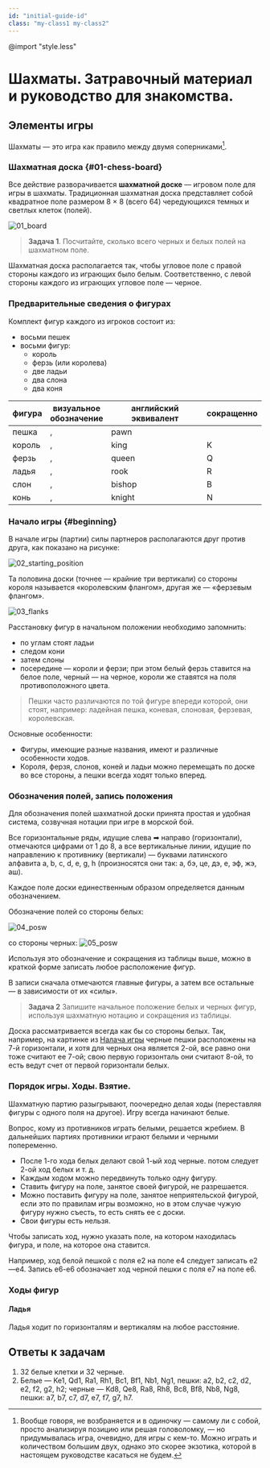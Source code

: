 ```yaml
---
id: "initial-guide-id"
class: "my-class1 my-class2"
---
```


@import "style.less"

# Шахматы. Затравочный материал и руководство для знакомства.

## Элементы игры

Шахматы — это игра как правило между двумя соперниками[^1].

### Шахматная доска {#01-chess-board}

Все действие разворачивается **шахматной доске** — игровом поле для игры в шахматы. Традиционная шахматная доска представляет собой квадратное поле размером 8 × 8 (всего 64) чередующихся темных и светлых клеток (полей).

![01_board](/initial%20guide/images/01_board.png)

>**Задача 1**.
Посчитайте, сколько всего черных и белых полей на шахматном поле.

Шахматная доска располагается так, чтобы угловое поле с правой стороны каждого из играющих было белым. Соответственно, с левой стороны каждого из играющих угловое поле — черное.

### Предварительные сведения о фигурах

Комплект фигур каждого из игроков состоит из:

- восьми пешек
- восьми фигур:
  - король
  - ферзь (или королева)
  - две ладьи
  - два слона
  - два коня

 | фигура | визуальное <br/>обозначение | английский эквивалент |сокращенно   |
| ----- | ---------- | ---                             |----        |
| пешка | <span class="pawn-w"></span>, <span class="pawn-b"></span>     | pawn  |
| король| <span class="king-w"></span>, <span class="king-b"></span>     | king | K
| ферзь | <span class="queen-w"></span>, <span class="queen-b"></span>   | queen  | Q
| ладья | <span class="rook-w"></span>, <span class="rook-b"></span>     | rook  | R
| слон  | <span class="bishop-w"></span>, <span class="bishop-b"></span> | bishop  | B
| конь  | <span class="knight-w"></span>, <span class="knight-b"></span> | knight  | N

### Начало игры {#beginning}

В начале игры (партии) силы партнеров располагаются друг против друга, как показано на рисунке:

![02_starting_position](/initial%20guide/images/02_starting_position.png)

Та половина доски (точнее — крайние три вертикали) со стороны короля называется «королевским флангом», другая же — «ферзевым флангом».

![03_flanks](/initial%20guide/images/03_flanks.jpg)

Расстановку фигур в начальном положении необходимо запомнить:

 - по углам стоят ладьи
 - следом кони
 - затем слоны
 - посередине — короли и ферзи; при этом белый ферзь ставится на белое поле, черный — на черное, короли же ставятся на поля противоположного цвета.

>Пешки часто различаются по той фигуре впереди которой, они стоят, например: ладейная пешка, коневая, слоновая, ферзевая, королевская.

Основные особенности:

 - Фигуры, имеющие разные названия, имеют и различные особенности ходов.
 - Короля, ферзя, слонов, коней и ладьи можно перемещать по доске во все стороны, а пешки всегда ходят только вперед.

### Обозначения полей, запись положения

Для обозначения полей шахматной доски принята простая и удобная система, созвучная нотации при игре в морской бой.

Все горизонтальные ряды, идущие слева ➡ направо (горизонтали), отмечаются цифрами от 1 до 8, а все вертикальные линии, идущие по направлению к противнику (вертикали) — буквами латинского алфавита a, b, c, d, e, g, h (произносятся они так: а, бэ, це, дэ, е, эф, жэ, аш).

Каждое поле доски единественным образом определяется данным обозначением.

Обозначение полей со стороны белых:

![04_posw](/initial%20guide/images/04_posw.jpeg#testimage)

со стороны черных:
![05_posw](/initial%20guide/images/05_posb.jpeg#center)

Используя это обозначение и сокращения из таблицы выше, можно в краткой форме записать любое расположение фигур.

В записи сначала отмечаются главные фигуры, а затем все остальные — в зависимости от их «силы».

> **Задача 2**
Запишите начальное положение белых и черных фигур, используя шахматную нотацию и сокращения из таблицы.

Доска рассматривается всегда как бы со стороны белых. Так, например, на картинке из [Налача игры](#beginning) черные пешки расположены на 7-й горизонтали, и хотя для черных она является 2-ой, все равно они тоже считают ее 7-ой; свою первую горизонталь они считают 8-ой, то есть ведут счет от первой горизонтали белых.

### Порядок игры. Ходы. Взятие.

Шахматную партию разыгрывают, поочередно делая ходы (переставляя фигуры с одного поля на другое). Игру всегда начинают белые.

Вопрос, кому из противников играть белыми, решается жребием. В дальнейших партиях противники играют белыми и черными попеременно.

 - После 1-го хода белых делают свой 1-ый ход черные. потом следует 2-ой ход белых и т. д.
 - Каждым ходом можно передвинуть только одну фигуру.
 - Ставить фигуру на поле, занятое своей фигурой, не разрешается.
 - Можно поставить фигуру на поле, занятое неприятельской фигурой, если это по правилам игры возможно, но в этом случае чужую фигуру нужно съесть, то есть снять ее с доски.
 - Свои фигуры есть нельзя.

Чтобы записать ход, нужно указать поле, на котором находилась фигура, и поле, на которое она ставится.

Например, ход белой пешкой с поля e2 на поле e4 следует записать e2—e4. Запись e6-e6 обозначает ход черной пешки с поля e7 на поле e6.

### Ходы фигур

#### Ладья

Ладья ходит по горизонталям и вертикалям на любое расстояние.



## Ответы к задачам

  1. 32 белые клетки и 32 черные.
  2. Белые — Ke1, Qd1, Ra1, Rh1, Bc1, Bf1, Nb1, Ng1, пешки: a2, b2, c2, d2, e2, f2, g2, h2;
  черные — Kd8, Qe8, Ra8, Rh8, Bc8, Bf8, Nb8, Ng8, пешки: a7, b7, c7, d7, e7, f7, g7, h7.



[^1]: Вообще говоря, не возбраняется и в одиночку — самому ли с собой, просто анализируя позицию или решая головоломку, — но придумывалась игра, очевидно, для игры с кем-то. Можно играть и количеством большим двух, однако это скорее экзотика, которой в настоящем руководстве касаться не будем.


<!--

Пешка — самая базовая фигура в игре. Всего их в начале игры по восемь штук у каждого из игроков. Своим первым ходом она может пойти вперед на одну или две клетки, но после этого может ходить вперед только по одной. Пешки могут взять фигуры, которые находятся на одну клетку по диагонали впереди от них
Пешки не могут ходить назад.

	Ладья: выглядит как башня. Может ходить по горизонтали или по вертикали на любое количество клеток. Может осуществлять взятие фигур в конце своего хода.
	Конь: выглядит соответственно названию и является самой хитроумной фигурой. Ходит буквой 'Г' на две клетки по горизонтали и затем одну по вертикали или на одну клетку по горизонтали и две по вертикали в любом направлении. Конь – это единственная фигура, которая может прыгать через другие фигуры. Взять он может только те из них, которые находятся на последней клетке его хода.
	Слон: ходит только по диагонали, но может передвигаться по ним на любое количество клеток. Выглядит как головной убор епископа.
	Ферзь: самая сильная фигура (обычно с более женственной короной). Может ходить на любое количество клеток по горизонтали, вертикали или диагонали и осуществлять взятия в любом из этих направлений.
	Король: может ходить или брать фигуры на одну клетку от себя в любом направлении. Это фигура, которую нельзя отдавать ни за какую цену, так как это будет означать проигрыш партии.
	Помните, у каждой фигуры есть относительная ценность. Король наиболее ценен и должен быть защищен. Ферзь – наиболее разноплановая фигура, которая отлично подходит для защиты короля. Кони отлично подходят для внезапных атак, а слонов неопытные игроки часто не замечают. Ладьи – это сильные дальнобойные фигуры. Пешки могут показаться чем-то незначительным, но они отлично подходят, чтоб пожертвовать их ради захвата более сильной фигуры.

2
Поймите суть. В шахматах вы пытаетесь взять в плен короля оппонента, а он - вашего. Это – основная цель, вторая по важности, очевидно, заключается в защите своего короля. Для этого нужно уничтожить так много фигур оппонента, как это возможно. Когда вы нападаете на короля соперника, но он может уйти от атаки, он "под шахом". Если же вы напали на короля соперника, и он не может уйти, то здесь шах и мат, что означает вашу победу.
	Шахматы – игра интеллекта и стратегии. Есть много ходов и правил, которые новички не смогут сразу предусмотреть и понять. Будьте терпеливы! По мере того, как вы будете играть, будет становиться все интереснее.

Установите доску. Теперь, когда вы знаете, как ходит каждая фигура, можете расставить их на доске. Расположите ее так, чтоб у каждого игрока была светлая клетка справа внизу. Расставлять фигуры нужно следующим образом:
	Расположите все пешки на втором ряду перед вами так, чтоб между вами и вашим оппонентом была стена из пешек.
	Поставьте каждую ладью в угол на вашей стороне доски.
	Расположите коня рядом с каждой ладьей и слона рядом с каждым конем.
	Поставьте ферзя на левую клетку из оставшихся двух соответственно его цвету (черный ферзь должен стоять на черной клетке, белый – на белой).
	Наконец, поставьте короля на последнее оставшееся поле. Убедитесь, что у вашего партнера такая же расстановка фигур.

4
Если вы настроены всерьез, рассмотрите возможность изучения названий вертикалей и горизонталей. Каждому полю на доске соответствует буква и число. В случаях, когда кто-то говорит что-то вроде, "конь на C3," это C3 является частью системы; оно делает указание на конкретную клетку намного более простым. Вот как это работает.
	Вертикали – это столбцы клеток, они выглядят как продольные линии. Если начать слева, они называются буквами А-Н.
	Горизонтали – это ряды полей, они выглядят как поперечные линии. Начиная снизу, они нумеруются от 1 до 8.
	Вертикали в названии идут первыми. Ваши ладьи, например, стоят на А1 и Н1.
Метод 2 из 3: Игра на практике


1
Белые ходят первыми. Это происходит следующим образом. Они выбирают фигуру, которой хотят походить, и наступают, разыгрывая дебют. Они делают ход, а черные отвечают. Дебют – одна из важнейших стадий игры. Нет "правильного" способа его розыгрыша – у каждого свой стиль. Найдете свой и вы. Однако есть несколько вещей, о которых следует помнить:
	Не спешите немедленно атаковать. В дебюте вы просто ищете для своих фигур наиболее удобные позиции. Вам хотелось бы, чтоб они располагались на хороших и безопасных полях.
	Как правило, не стоит делать больше двух ходов пешками. Потом обратите внимание на более сильные фигуры – слонов, коней, ферзя и ладьи. "Развитие" (вывод фигур с исходных позиций) не заканчивается, пока каждая фигура не сделает ход.
	Многое в дебюте будет зависеть от соперника – вам следует внимательно присматриваться к его игре. Поэтому наблюдайте и пытайтесь понять, что он хочет сделать. Эта игра располагает к предвидению, как ничто другое.

2
Подключите правило en passant ("взять на проходе"). Если желаете его применить, вот оно. Хотя многие начинающие и не переживают по этому поводу. Но если вам интересно, как сделать игру более французской и сложной, чем она уже есть, это правило применяется следующим образом:
	Если вы помните, ваша пешка может пойти на два поля вперед своим первым ходом. Предположим, что вы так и делаете, останавливаясь рядом с пешкой вашего оппонента. Следующим и только следующим ходом ваш противник может взять вашу пешку en passant . Обычно пешка бьет только наискосок, но в этой единственной ситуации она может сделать взятие на проходе (буквальный перевод) и передвинуться при этом на одну клетку по диагонали, как обычно.
	Опять-таки, это может произойти только сразу же после того, как пешка первым ходом походила на две клетки. Если момент прошел, то возможность такого маневра теряется.
3
Ходите по очереди. И да будет игра! Чередуйте ходы со своим оппонентом, пытаясь добраться до вражеского короля и устраняя фигуры, которые будут мешать. Если вы заберете ферзя вашего оппонента или заставите противника защищаться, то вы будете чувствовать себя отлично, впрочем, есть и много других возможностей для победы.
	Может показаться, что пешки просто путаются под ногами, но не спешите ими жертвовать. Если одна из них пройдет до противоположного края доски, она превращается в любую другую фигуру (кроме короля)! Обычно люди ставят ферзя, но вы можете превращать пешку и во что-то другое. Если вы при попустительстве оппонента проведете пешку, это очень сильно повлияет на течение игры.
4
Всегда думайте на шаг вперед. Если вы поставите своего коня сюда, что произойдет? Не подставите ли вы его под удар фигур оппонента? У вас есть время на атаку или же ваш король (или даже ферзь) нуждается в защите? Какие возможности таятся на территории вашего оппонента? Куда повернется игра в следующие несколько ходов?
	Это не та игра, где можно бездумно двигать фигуры туда-сюда – они все влияют друг на друга тем или иным образом. Иначе своя же пешка будет стоять на пути вашего слона, король будет защищен только конем, а ладья вашего оппонента будет готова атаковать вашего ферзя, если вы только с этим ничего не сделаете. Поэтому планируйте свои ходы и, по возможности, предугадывайте ходы своего оппонента.
	Всегда, где возможно, принимайте контрмеры. Вы вполне можете подставить пешку под бой слона оппонента, если следующим ходом вы заберете его конем. Иногда следует идти на хорошо спланированные жертвы.
5
Научитесь делать рокировку. Помните о "некоторых исключениях", которые мы упоминали, описывая ходы фигур? Так вот, помимо взятия en passantпешкой, есть еще и рокировка. Это когда ваши король и ладья меняются местами – это укрывает короля и выводит ладью, убивая двух зайцев сразу. Это очень, очень полезно.
	Одним ловким движением (а рокировка – это один ход), вы двигаете одновременно короля и ладью. При рокировке вправо (это встречается чаще) ваш король двигается на две клетки вправо, а ладья – а две клетки влево. При рокировке в левую сторону король движется на два поля влево, а ладья – на три вправо.

6
Ставьте шах королю соперника. В ситуации, когда вы могли бы взять короля соперника следующим ходом, но он может спастись, говорится, что король под шахом. Когда такое происходит, скажите вслух "шах". У вашего оппонента в таком случае есть такие варианты:
	Он может уйти королем
	Он может поставить между фигурой, угрожающей шахом, и королем свою фигуру
	Он может взять фигуру, объявившую шах
	Это хорошо. Это очень хорошо. Это заставляет вашего оппонента защищать своего короля, из чего следует вывод, что сам он атаковать не будет. Вы хотите, чтоб ваш оппонент защищался как можно больше.

7
Выиграйте игру, ставя мат королю соперника. Это означает, что вы объявляете королю соперника шах, от которого он не может спастись. Когда это произойдет, с упоением скажите "шах и мат!" В этом случае оппонент кладет своего короля на доску, что сигнализирует о его поражении. Бум!
	Иногда случается ситуация пата – в этом случае игра завершается вничью. Это когда вы можете подставить своего короля под шах здесь, здесь и здесь, и вы минутами расхаживаете по комнате в поисках других возможностей. Другая возможность заключается только в том, чтоб все-таки подставить короля под шах. В этом случае игра завершается патом.
Реклама
Метод 3 из 3: Общая стратегия

1
Используйте все свои фигуры. Звучит вполне логично, правда? Но одна из самых больших ошибок новичков в том, что они используют только некоторые из своих фигур. Когда это происходит, остальные фигуры начинают только мешать и с легкостью уничтожаются оппонентом. Поэтому вдыхайте жизнь в доску, заставляйте вашего оппонента быть настороже и задействуйте всю свою армию.
	В дебюте продвиньте несколько пешек на одну-две клетки вперед, а потом начните ходить другими парнями. Это позволит вывести больше фигур с первой горизонтали и они легко войдут в игру, добавляя вам потенциала для атаки.

2
Контролируйте центр. Поскольку оттуда фигуры могут двигаться в разных направлениях, контроль центра важнее, чем флангов. Когда вы доминируете в центре, у вашего оппонента намного меньше безопасных, хороших полей для своих фигур. Его сила сильно падает, если он может играть только влево и вправо. Поэтому захватите центр настолько быстро, насколько это возможно!
	Именно поэтому так много людей начинают игру ходами центральных пешек. Только убедитесь, что вы не подставляете своего короля под мат от хорошо расположенного слона!
3
Не отдавайте свои фигуры без причин. И так понятно, правда? Если вы должны отдать фигуру, обменяйте ее на что-то. Но никогда не отдавайте ее бездумно – они все ценны, понимаете вы это или нет. Если вам интересно, каждую фигуру можно примерно оценить в баллах. Чем ценнее фигура, тем в большее количество баллов она оценивается:[1]
	Пешки – 1 балл
	Кони – 3 балла
	Слоны – 3 балла
	Ладьи – 5 баллов
	Ферзи – 9 баллов
	Короли бесконечно ценны по понятным причинам.
4
Защищайте своего короля. Опять большая банальность, к сожалению. Если вы не делаете ничего другого и не очень любите атаковать, то вы просто обязаны защищать короля. Спрячьте его в угол рокировкой, дайте ему несколько хороших телохранителей и начните уничтожать силы оппонента своими фигурами. Вы хотите, чтоб оппонент начал подумывать о бегстве вместо атаки, и чем быстрее, тем лучше.
	Сам по себе он мало что может сделать; поэтому он почти всегда нуждается в поддержке одной-двух фигур для защиты. Во всех случаях играйте фигурами внимательно и держите их на страже короля.
Советы
	Центральные четыре поля – это лучшие места для ваших фигур, поскольку в центре доски у них больше пространства для маневров, чем на краю. Увеличивая количество своих ходов, вы также ограничиваете возможности оппонента.
	Всегда помните о том, что важно иметь выдвинутые фигуры в центре доски. Но чем больше пешек останется сзади, тем проще будет защищать короля.
	Убедитесь, что вы внимательно наблюдаете за ходами вашего оппонента. Они повлияют на ваши ходы, но не на план, который вы хотите реализовать.
Предупреждения
	Быстрые шахматы не для начинающих. Они сложны, располагают к конкуренции и создают неуверенность в своих силах у новичков.
	Шахматные фигуры могут быть опасны для маленьких детей в случае проглатывания.
Источники и ссылки:
	http://www.chess.com/learn-how-to-play-chess
	http://www.chessdryad.com/education/magictheater/
	http://www.dummies.com/how-to/content/chess-for-dummies-cheat-sheet.html
	http://www.dummies.com/how-to/content/understanding-the-basics-of-chess-openings.html
	http://www.dummies.com/how-to/content/naming-ranks-and-files-in-chess.html
	http://www.chesskid.com/learn-how-to-play-chess.html
	http://www.chesscorner.com/tutorial/learn.htm
	http://www.chesscorner.com/tutorial/basic/open/open.htm -->